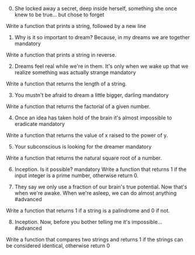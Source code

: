 0. She locked away a secret, deep inside herself, something she once knew to be true... but chose to forget

Write a function that prints a string, followed by a new line

1. Why is it so important to dream? Because, in my dreams we are together
mandatory

Write a function that prints a string in reverse.

2. Dreams feel real while we're in them. It's only when we wake up that we realize something was actually strange
mandatory

Write a function that returns the length of a string.

3. You mustn't be afraid to dream a little bigger, darling
mandatory

Write a function that returns the factorial of a given number.

4. Once an idea has taken hold of the brain it's almost impossible to eradicate
mandatory

Write a function that returns the value of x raised to the power of y.

5. Your subconscious is looking for the dreamer
mandatory

Write a function that returns the natural square root of a number.

6. Inception. Is it possible?
mandatory
Write a function that returns 1 if the input integer is a prime number, otherwise return 0.

7. They say we only use a fraction of our brain's true potential. Now that's when we're awake. When we're asleep, we can do almost anything
#advanced

Write a function that returns 1 if a string is a palindrome and 0 if not.

8. Inception. Now, before you bother telling me it's impossible...
#advanced

Write a function that compares two strings and returns 1 if the strings can be considered identical, otherwise return 0


